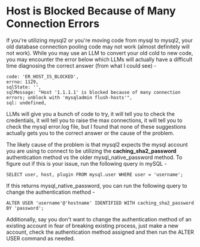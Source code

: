 # Host is Blocked Because of Many Connection Errors

If you're utilizing mysql2 or you're moving code from mysql to mysql2, your old database connection pooling code may not work (almost definitely will not work). While you may use an LLM to convert your old cold to new code, you may encounter the error below which LLMs will actually have a difficult time diagnosing the correct answer (from what I could see) - 

```
code: 'ER_HOST_IS_BLOCKED',
errno: 1129,
sqlState: '',
sqlMessage: "Host '1.1.1.1' is blocked because of many connection errors; unblock with 'mysqladmin flush-hosts'",
sql: undefined,
```

LLMs will give you a bunch of code to try, it will tell you to check the credentials, it will tell you to raise the max connections, it will tell you to check the mysql error.log file, but I found that none of these suggestions actually gets you to the correct answer or the cause of the problem.

The likely cause of the problem is that mysql2 expects the mysql account you are using to connect to be utilizing the <strong>caching_sha2_password</strong> authentication method vs the older mysql_native_password method. To figure out if this is your issue, run the following query in mySQL - 

```
SELECT user, host, plugin FROM mysql.user WHERE user = 'username';
```

If this returns mysql_native_password, you can run the following query to change the authentication method - 

```
ALTER USER 'username'@'hostname' IDENTIFIED WITH caching_sha2_password BY 'password';
```

Additionally, say you don't want to change the authentication method of an existing account in fear of breaking existing process, just make a new account, check the authentication method assigned and then run the ALTER USER command as needed.
